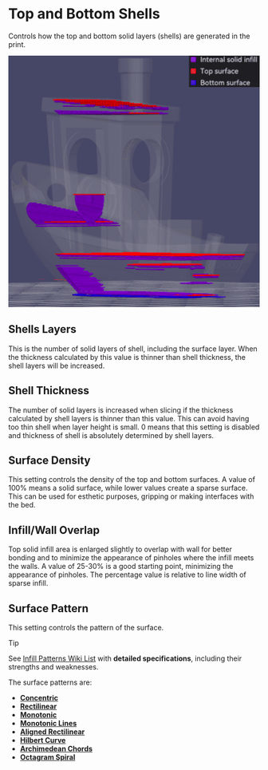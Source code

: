 # Top and Bottom Shells

Controls how the top and bottom solid layers (shells) are generated in the print.

![top-bottom-shells](https://github.com/SoftFever/OrcaSlicer/blob/main/doc/images/top-bottom-shells/top-bottom-shells.png?raw=true)

## Shells Layers

This is the number of solid layers of shell, including the surface layer. When the thickness calculated by this value is thinner than shell thickness, the shell layers will be increased.

## Shell Thickness

The number of solid layers is increased when slicing if the thickness calculated by shell layers is thinner than this value. This can avoid having too thin shell when layer height is small. 0 means that this setting is disabled and thickness of shell is absolutely determined by shell layers.

## Surface Density

This setting controls the density of the top and bottom surfaces. A value of 100% means a solid surface, while lower values create a sparse surface. This can be used for esthetic purposes, gripping or making interfaces with the bed.

## Infill/Wall Overlap

Top solid infill area is enlarged slightly to overlap with wall for better bonding and to minimize the appearance of pinholes where the infill meets the walls. A value of 25-30% is a good starting point, minimizing the appearance of pinholes. The percentage value is relative to line width of sparse infill.

## Surface Pattern

This setting controls the pattern of the surface.

> [!TIP]
> See [Infill Patterns Wiki List](strength_settings_patterns) with **detailed specifications**, including their strengths and weaknesses.

 The surface patterns are:

- **[Concentric](strength_settings_patterns#concentric)**
- **[Rectilinear](strength_settings_patterns#rectilinear)**
- **[Monotonic](strength_settings_patterns#monotonic)**
- **[Monotonic Lines](strength_settings_patterns#monotonic-line)**
- **[Aligned Rectilinear](strength_settings_patterns#aligned-rectilinear)**
- **[Hilbert Curve](strength_settings_patterns#hilbert-curve)**
- **[Archimedean Chords](strength_settings_patterns#archimedean-chords)**
- **[Octagram Spiral](strength_settings_patterns#octagram-spiral)**
